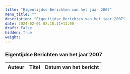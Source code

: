 ```yaml
---
title: "Eigentijdse Berichten van het jaar 2007"
menu_title: ""
description: "Eigentijdse Berichten van het jaar 2007"
date: 2024-02-01 02:18:11+11:00
draft: False
hidden: True
weight: 
---
```

### Eigentijdse Berichten van het jaar 2007

**Auteur** | **Titel** | **Datum van het bericht**
---|---|---
